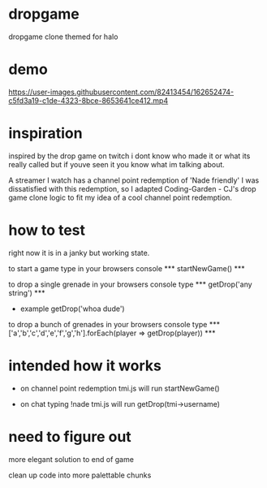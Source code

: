 # dropgame
dropgame clone themed for halo

# demo

https://user-images.githubusercontent.com/82413454/162652474-c5fd3a19-c1de-4323-8bce-8653641ce412.mp4


# inspiration
inspired by the drop game on twitch i dont know who made it or what its really called but if 
youve seen it you know what im talking about.

A streamer I watch has a channel point redemption of 'Nade friendly' I was dissatisfied with this redemption, 
so I adapted Coding-Garden - CJ's drop game clone logic to fit my idea of a cool channel point redemption.

# how to test
right now it is in a janky but working state.

to start a game type in your browsers console *** startNewGame() ***

to drop a single grenade in your browsers console type *** getDrop('any string') ***
  - example getDrop('whoa dude')
  
to drop a bunch of grenades 
  in your browsers console type *** ['a','b','c','d','e','f','g','h'].forEach(player => getDrop(player)) ***


# intended how it works

- on channel point redemption tmi.js will run startNewGame()

- on chat typing !nade tmi.js will run getDrop(tmi->username)

# need to figure out

more elegant solution to end of game

clean up code into more palettable chunks
